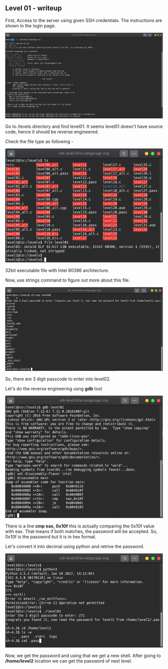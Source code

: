 ## Level 01 - writeup

First, Access to the server using given SSH credentials. The instructions are shown in the login page.

![instructions](./image/instructions.png)

Go to /levels directory and find level01.
It seems level01 doesn't have source code, hence it should be reverse engineered.

Check the file type as following -

![file](./image/file.png)

32bit executable file with Intel 80386 architecture.

Now, use strings command to figure out more about this file.

![strings](./image/strings.png)

So, there are 3 digit passcode to enter into level02.

Let's do the reverse engineering usng **gdb** tool

![reverse engineer](./image/gdb.png)

There is a line **cmp eax, 0x10f** this is actually comparing the 0x10f value with eax. That means if both matches, the password will be accepted. So, 0x10f is the password but it is in hex format.

Let's convert it into decimal using python and retrive the password.

![privilege](./image/privilege.png)

Now, we get the password and using that we get a new shell. 
After going to **/home/level2** location we can get the password of next level.